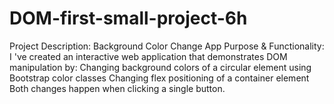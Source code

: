 # DOM-first-small-project-6h
Project Description: Background Color Change App Purpose &amp; Functionality: I 've created an interactive web application that demonstrates DOM manipulation by:  Changing background colors of a circular element using Bootstrap color classes Changing flex positioning of a container element Both changes happen when clicking a single button.
